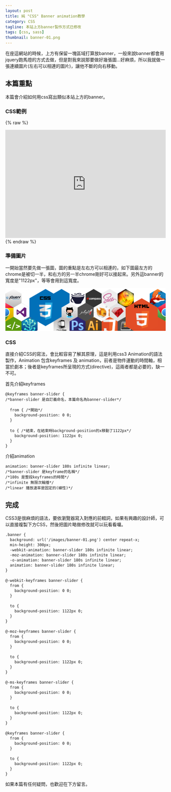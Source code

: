 ```yaml
---
layout: post
title: 純 "CSS" Banner animation教學
category: CSS
tagline: 本站上方banner製作方式已修改
tags: [css, sass]
thumbnail: banner-01.png
---
```

在座這網站的時候，上方有保留一塊區域打算放banner，一般來說banner都會用jquery跑馬燈的方式去做，但是對我來說那要做好幾張圖...好麻煩，所以我就做一張連續圖片(左右可以相連的圖片)，讓他不斷的向右移動。
<!-- more -->
## 本篇重點
本篇會介紹如何用css寫出類似本站上方的banner。

### CSS範例

{% raw %}
<iframe src="http://cdpn.io/Cgbtn" frameborder="0" height="340" width="100%">

</iframe>
{% endraw %}


### 準備圖片

一開始當然要先做一張圖，圖的重點是左右方可以相連的，如下圖最左方的chrome是被切一半，和右方的另一半chrome剛好可以接起來。另外這banner的寬度是"1122px"，等等會用到這寬度。

![banner](/images/banner-01.png)

### CSS
直接介紹CSS的寫法，會比較容易了解其原理，這是利用css3 Animation的語法製作，Animation 包含keyframes 及 animation，前者是物件運動的時間軸，相當於劇本；後者是keyframes所呈現的方式(directive)，這兩者都是必要的，缺一不可。

首先介紹keyframes

	@keyframes banner-slider {
	/*banner-slider 是自訂義命名，本篇命名為banner-slider*/

	  from { /*開始*/
	    background-position: 0 0;
	  }

	  to { /*結束，在結束時background-position的x移動了1122px*/
	    background-position: 1122px 0;
	  }
	}

介紹animation

	animation: banner-slider 180s infinite linear;
	/*banner-slider 是keyframe的名稱*/
	/*180s 是整段keyframes的時間*/
	/*infinite 無限次輪播*/
	/*linear 播放速率是固定的(線性)*/


## 完成
CSS3是很麻煩的語法，要依瀏覽器寫入對應的前輟詞，如果有興趣的設計師，可以直接複製下方CSS，然後把圖片略做修改就可以玩看看囉。

	.banner {
	  background: url('/images/banner-01.png') center repeat-x;
	  min-height: 300px;
	  -webkit-animation: banner-slider 180s infinite linear;
	  -moz-animation: banner-slider 180s infinite linear;
	  -o-animation: banner-slider 180s infinite linear;
	  animation: banner-slider 180s infinite linear;
	}

	@-webkit-keyframes banner-slider {
	  from {
	    background-position: 0 0;
	  }

	  to {
	    background-position: 1122px 0;
	  }
	}

	@-moz-keyframes banner-slider {
	  from {
	    background-position: 0 0;
	  }

	  to {
	    background-position: 1122px 0;
	  }
	}

	@-ms-keyframes banner-slider {
	  from {
	    background-position: 0 0;
	  }

	  to {
	    background-position: 1122px 0;
	  }
	}

	@keyframes banner-slider {
	  from {
	    background-position: 0 0;
	  }

	  to {
	    background-position: 1122px 0;
	  }
	}

如果本篇有任何疑問，也歡迎在下方留言。
